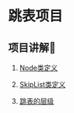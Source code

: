 # 跳表项目
## 项目讲解🙂
1. [Node类定义](https://github.com/pengfeiyan-sustech/SkipList/blob/master/%E9%A1%B9%E7%9B%AE%E8%AE%B2%E8%A7%A3/1.Node%E7%B1%BB%E5%AE%9A%E4%B9%89.md#%E8%B7%B3%E8%A1%A8%E7%9A%84%E5%AE%9A%E4%B9%89)

2. [SkipList类定义](https://github.com/pengfeiyan-sustech/SkipList/blob/master/%E9%A1%B9%E7%9B%AE%E8%AE%B2%E8%A7%A3/2.SkipList%E7%B1%BB%E5%AE%9A%E4%B9%89.md#skiplist%E7%B1%BB%E5%AE%9A%E4%B9%89)

3. [跳表的层级](https://github.com/pengfeiyan-sustech/SkipList/blob/master/%E9%A1%B9%E7%9B%AE%E8%AE%B2%E8%A7%A3/3.%E8%B7%B3%E8%A1%A8%E7%9A%84%E5%B1%82%E7%BA%A7.md#%E8%B7%B3%E8%A1%A8%E7%9A%84%E5%B1%82%E7%BA%A7)